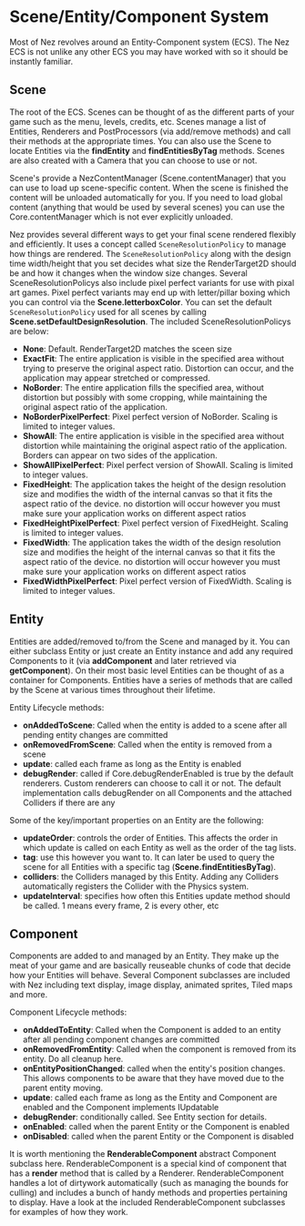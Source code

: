 Scene/Entity/Component System
==========

Most of Nez revolves around an Entity-Component system (ECS). The Nez ECS is not unlike any other ECS you may have worked with so it should be instantly familiar.


## Scene
The root of the ECS. Scenes can be thought of as the different parts of your game such as the menu, levels, credits, etc. Scenes manage a list of Entities, Renderers and PostProcessors (via add/remove methods) and call their methods at the appropriate times. You can also use the Scene to locate Entities via the **findEntity** and **findEntitiesByTag** methods. Scenes are also created with a Camera that you can choose to use or not.

Scene's provide a NezContentManager (Scene.contentManager) that you can use to load up scene-specific content. When the scene is finished the content will be unloaded automatically for you. If you need to load global content (anything that would be used by several scenes) you can use the Core.contentManager which is not ever explicitly unloaded.

Nez provides several different ways to get your final scene rendered flexibly and efficiently. It uses a concept called `SceneResolutionPolicy` to manage how things are rendered. The `SceneResolutionPolicy` along with the design time width/height that you set decides what size the RenderTarget2D should be and how it changes when the window size changes. Several SceneResolutionPolicys also include pixel perfect variants for use with pixal art games. Pixel perfect variants may end up with letter/pillar boxing which you can control via the **Scene.letterboxColor**. You can set the default `SceneResolutionPolicy` used for all scenes by calling **Scene.setDefaultDesignResolution**. The included SceneResolutionPolicys are below:

- **None**: Default. RenderTarget2D matches the sceen size
- **ExactFit**: The entire application is visible in the specified area without trying to preserve the original aspect ratio. Distortion can occur, and the application may appear stretched or compressed.
- **NoBorder**: The entire application fills the specified area, without distortion but possibly with some cropping, while maintaining the original aspect ratio of the application.
- **NoBorderPixelPerfect**: Pixel perfect version of NoBorder. Scaling is limited to integer values.
- **ShowAll**: The entire application is visible in the specified area without distortion while maintaining the original aspect ratio of the application. Borders can appear on two sides of the application.
- **ShowAllPixelPerfect**: Pixel perfect version of ShowAll. Scaling is limited to integer values.
- **FixedHeight**: The application takes the height of the design resolution size and modifies the width of the internal canvas so that it fits the aspect ratio of the device. no distortion will occur however you must make sure your application works on different aspect ratios
- **FixedHeightPixelPerfect**: Pixel perfect version of FixedHeight. Scaling is limited to integer values.
- **FixedWidth**: The application takes the width of the design resolution size and modifies the height of the internal canvas so that it fits the aspect ratio of the device. no distortion will occur however you must make sure your application works on different aspect ratios
- **FixedWidthPixelPerfect**: Pixel perfect version of FixedWidth. Scaling is limited to integer values.


## Entity
Entities are added/removed to/from the Scene and managed by it. You can either subclass Entity or just create an Entity instance and add any required Components to it (via **addComponent** and later retrieved via **getComponent**). On their most basic level Entities can be thought of as a container for Components. Entities have a series of methods that are called by the Scene at various times throughout their lifetime.

Entity Lifecycle methods:

- **onAddedToScene**: Called when the entity is added to a scene after all pending entity changes are committed
- **onRemovedFromScene**: Called when the entity is removed from a scene
- **update**: called each frame as long as the Entity is enabled
- **debugRender**: called if Core.debugRenderEnabled is true by the default renderers. Custom renderers can choose to call it or not. The default implementation calls debugRender on all Components and the attached Colliders if there are any

Some of the key/important properties on an Entity are the following:

- **updateOrder**: controls the order of Entities. This affects the order in which update is called on each Entity as well as the order of the tag lists.
- **tag**: use this however you want to. It can later be used to query the scene for all Entities with a specific tag (**Scene.findEntitiesByTag**).
- **colliders**:  the Colliders managed by this Entity. Adding any Colliders automatically registers the Collider with the Physics system.
- **updateInterval**: specifies how often this Entities update method should be called. 1 means every frame, 2 is every other, etc


## Component
Components are added to and managed by an Entity. They make up the meat of your game and are basically reuseable chunks of code that decide how your Entities will behave. Several Component subclasses are included with Nez including text display, image display, animated sprites, Tiled maps and more.

Component Lifecycle methods:

- **onAddedToEntity**: Called when the Component is added to an entity after all pending component changes are committed
- **onRemovedFromEntity**:  Called when the component is removed from its entity. Do all cleanup here.
- **onEntityPositionChanged**: called when the entity's position changes. This allows components to be aware that they have moved due to the parent entity moving.
- **update**: called each frame as long as the Entity and Component are enabled and the Component implements IUpdatable
- **debugRender**: conditionally called. See Entity section for details.
- **onEnabled**: called when the parent Entity or the Component is enabled
- **onDisabled**: called when the parent Entity or the Component is disabled

It is worth mentioning the **RenderableComponent** abstract Component subclass here. RenderableComponent is a special kind of component that has a **render** method that is called by a Renderer. RenderableComponent handles a lot of dirtywork automatically (such as managing the bounds for culling) and includes a bunch of handy methods and properties pertaining to display. Have a look at the included RenderableComponent subclasses for examples of how they work.

